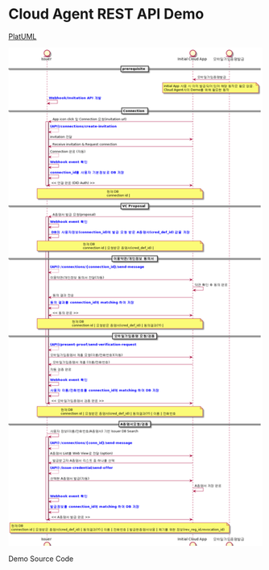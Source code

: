 # Cloud Agent REST API Demo


[PlatUML](http://www.plantuml.com/plantuml/uml/pLTVQzjM57-UFiKX3yE6UdutjccMl0JsK3RMiQUWoDV9fRRaIhB7M0ScKqlN59AEU75QoIIi3Llnc4dCy23xCdkqhhx3plMzqhLYfOaV5lOKHVUUFxzpVhzpvFkEgzjkkzdGYEbIzrlOS9msiK5tO4KyhiGdNphnUvEwL6_0MiDgrs2rrKgkK7d2RuNlVmr7Xooud8wwRF2KdGNX-wVXo9zEVbpHDArIWPPDRFAuJHtg4gXKD2qsBrHdmKhm0H-QQQ6LrI5s7FNUp2XnWda1snsorxy1s_E11UFmZma8u_2WptuU0niyvt-YtZZS-ml2_MCsUCM2BhxmsEj3O4VFMF3o4z0aq6r4YHxH4woJfXM-kmJcUsWj3QAUBvrWFMh04zGqMK-499zAKAvRfWk6rR3iobQZJQhbhUfNP6l7iXuLDymETNMNMYQiFjY0wSZ7Z6VLMhDCanYp4ruhn9hook5I0m-D1ZKU8SxzUGlCZft_dgFAUzjkv3KTJpkwIwIN9DcRiirXRlcYaVXtYePDq4z11VX88HVCAS5ST7RYXNl31H00dnE3q0wPl_inldpS9euBAc1MfYcynrxuoql8iS41TYI_P1U0T0YUHSSz5ankQwkIswGrv8Oa7sO0qyael9YmarvuCGvFVLZ_50k0X7uN-owh8fNBoBlHz7oKO5ZVM8VLjhkJXsfLgv6hFTEK4kGhAOIexx7148DfAZMWDNYYs2bq-70D7jXMotBq1b9hiIchGdVCywLyOZgrfDKYaUwWtWYC1NrLPL7UNAeDUNPqaCuP_tl39QumvP2wjSqQgVFxABYVME39zYnVMXb51icECTy0uFN7WS8XzFwUZhj5L3mB95VuD46Cw03xifmu8QNExr9L-RxeO0A59d4SVPjSqMdfDkb8_IRoGiDveGjRsK-8tdZIKb9waM7o65a_lRZapjcpqzlo86NBTPV2oWdGr5rZXvhREARxx6WecokoAAVSbzE9ek3-Amh8G2BhtDVyZM85aY9xzKdVnUbv5ryiouaYBbpil5j0tLfrGGB4HUlKc4tQWYtcx08ZCdCHDF3Pdtuy3lYAFVEAsBxe-30yVnxr9_a5YaZVDplDT9S9M8G0KHJPkhkOG6h0PwHw6oOYUpv4ncjBb8QQkHRkZhSIF3xCmq-JMKtRR08dk4kWYYe7UaPjYyfVVhPSHtrfpolw1T5jO-UQbQI8izJml7PiIesabkHdr75v-v5Ry92IRyBJU612pcfnfrVbK99B2ei_lJX1yAcTUpPaBzv6BoR0thxYp0bt-zmzyqwY7uBbS55-fS1RIap-bVnFTq-WikfrLQDuaCiG-5sx-0rmtUnN5oMrxr2G8ZF1coNr9_oclyCMCF-V1GTFP9BOhSHNkCjNEHv5-mUea-GNYn-BooQTJPjiOwXx-6Y9FJ0Bh0Hy7v_QpSQ_)

![workflow](img/demo_sequence.png)

Demo Source Code